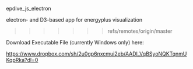 
epdive_js_electron

electron- and D3-based app for energyplus visualization
>>>>>>> refs/remotes/origin/master



Download Executable File (currently Windows only) here:

https://www.dropbox.com/sh/2u0gp6nxcmui2eb/AADI_VqBSyoNQKTqnmUKqpRka?dl=0



